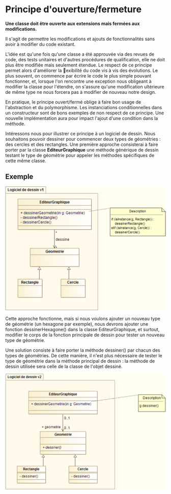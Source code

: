 # Principe d'ouverture/fermeture

**Une classe doit être ouverte aux extensions mais fermées aux modifications.**

Il s'agit de permettre les modifications et ajouts de fonctionnalités sans avoir à modifier du code existant.

L'idée est qu'une fois qu'une classe a été approuvée via des revues de code, des tests unitaires et d'autres procédures de qualification, elle ne doit plus être modifiée mais seulement étendue. Le respect de
ce principe permet alors d'améliorer la exibilité du code vis à vis des évolutions.
Le plus souvent, on commence par écrire le code le plus simple pouvant fonctionner, et, lorsque l'on rencontre une exception nous obligeant à modifier la classe pour l'étendre, on s'assure qu'une modification
ultérieure de même type ne nous forcera pas à modifier de nouveau notre design.

En pratique, le principe ouvert/fermé oblige à faire bon usage de l'abstraction et du polymorphisme. Les instanciations conditionnelles dans un constructeur sont de bons exemples de non respect de ce principe.
Une nouvelle implémentation aura pour impact l'ajout d'une condition dans la méthode.

Intéressons nous pour illustrer ce principe à un logiciel de dessin. Nous souhaitons pouvoir dessiner pour
commencer deux types de géométries : des cercles et des rectangles. Une première approche consisterai à faire porter par la classe **EditeurGraphique** une méthode générique de dessin testant le type de géométrie pour appeler les méthodes spécifiques de cette même classe.

## Exemple

![Principe d'ouverture fermeture non respecté](solid_open-close_nok.png)

Cette approche fonctionne, mais si nous voulons ajouter un nouveau type de géométrie (un hexagone par exemple), nous devrons ajouter une fonction
dessinerHexagone() dans la classe EditeurGraphique, et
surtout, modifier le corps de la fonction principale de dessin pour tester un nouveau type de géométrie.

Une solution consiste à faire porter la méthode dessiner()
par chacun des types de géométries. De cette manière, il n'est plus nécessaire de tester le type de géométrie dans la méthode principal de dessin : la méthode de dessin utilisée sera celle de la classe de l'objet dessiné.

![Principe d'ouverture fermeture respecté](solid_open-close_ok.png)
